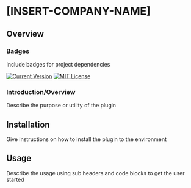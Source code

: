 # [INSERT-COMPANY-NAME]

## Overview

### Badges 
Include badges for project dependencies

[![Current Version](https://img.shields.io/badge/version-1.0.0-blue)](https://github.com/Anivive/vue-package-starter)
[![MIT License](https://img.shields.io/badge/license-MIT-brightgreen)](LICENSE.md)

### Introduction/Overview
Describe the purpose or utility of the plugin

## Installation 
Give instructions on how to install the plugin to the environment

## Usage
Describe the usage using sub headers and code blocks to get the user started



